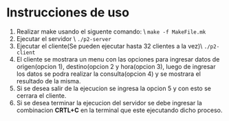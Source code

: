 # Instrucciones de uso
1. Realizar make usando el siguente comando: \\
    `make -f MakeFile.mk`
2. Ejecutar el servidor \\
    `./p2-server`
3. Ejecutar el cliente(Se pueden ejecutar hasta 32 clientes a la vez)\\
    `./p2-client`
4. El cliente se mostrara un menu con las opciones para ingresar datos de origen(opcion 1), destino(opcion 2 y hora(opcion 3), luego de ingresar los datos se podra realizar la consulta(opcion 4) y se mostrara el resultado de la misma.
5. Si se desea salir de la ejecucion se ingresa la opcion 5 y con esto se cerrara el cliente.
6. Si se desea terminar la ejecucion del servidor se debe ingresar la combinacion **CRTL+C** en la terminal que este ejecutando dicho proceso.